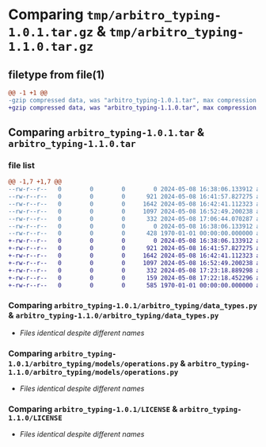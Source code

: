 # Comparing `tmp/arbitro_typing-1.0.1.tar.gz` & `tmp/arbitro_typing-1.1.0.tar.gz`

## filetype from file(1)

```diff
@@ -1 +1 @@
-gzip compressed data, was "arbitro_typing-1.0.1.tar", max compression
+gzip compressed data, was "arbitro_typing-1.1.0.tar", max compression
```

## Comparing `arbitro_typing-1.0.1.tar` & `arbitro_typing-1.1.0.tar`

### file list

```diff
@@ -1,7 +1,7 @@
--rw-r--r--   0        0        0        0 2024-05-08 16:38:06.133912 arbitro_typing-1.0.1/arbitro_typing/__init__.py
--rw-r--r--   0        0        0      921 2024-05-08 16:41:57.827275 arbitro_typing-1.0.1/arbitro_typing/data_types.py
--rw-r--r--   0        0        0     1642 2024-05-08 16:42:41.112323 arbitro_typing-1.0.1/arbitro_typing/models/operations.py
--rw-r--r--   0        0        0     1097 2024-05-08 16:52:49.200238 arbitro_typing-1.0.1/LICENSE
--rw-r--r--   0        0        0      332 2024-05-08 17:06:44.070287 arbitro_typing-1.0.1/pyproject.toml
--rw-r--r--   0        0        0        0 2024-05-08 16:38:06.133912 arbitro_typing-1.0.1/README.md
--rw-r--r--   0        0        0      428 1970-01-01 00:00:00.000000 arbitro_typing-1.0.1/PKG-INFO
+-rw-r--r--   0        0        0        0 2024-05-08 16:38:06.133912 arbitro_typing-1.1.0/arbitro_typing/__init__.py
+-rw-r--r--   0        0        0      921 2024-05-08 16:41:57.827275 arbitro_typing-1.1.0/arbitro_typing/data_types.py
+-rw-r--r--   0        0        0     1642 2024-05-08 16:42:41.112323 arbitro_typing-1.1.0/arbitro_typing/models/operations.py
+-rw-r--r--   0        0        0     1097 2024-05-08 16:52:49.200238 arbitro_typing-1.1.0/LICENSE
+-rw-r--r--   0        0        0      332 2024-05-08 17:23:18.889298 arbitro_typing-1.1.0/pyproject.toml
+-rw-r--r--   0        0        0      159 2024-05-08 17:22:18.452296 arbitro_typing-1.1.0/README.md
+-rw-r--r--   0        0        0      585 1970-01-01 00:00:00.000000 arbitro_typing-1.1.0/PKG-INFO
```

### Comparing `arbitro_typing-1.0.1/arbitro_typing/data_types.py` & `arbitro_typing-1.1.0/arbitro_typing/data_types.py`

 * *Files identical despite different names*

### Comparing `arbitro_typing-1.0.1/arbitro_typing/models/operations.py` & `arbitro_typing-1.1.0/arbitro_typing/models/operations.py`

 * *Files identical despite different names*

### Comparing `arbitro_typing-1.0.1/LICENSE` & `arbitro_typing-1.1.0/LICENSE`

 * *Files identical despite different names*

